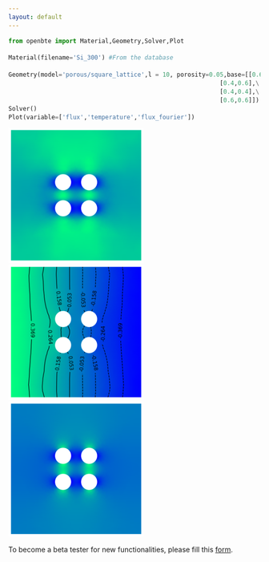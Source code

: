 ```yaml
---
layout: default
---
```



```python
from openbte import Material,Geometry,Solver,Plot

Material(filename='Si_300') #From the database

Geometry(model='porous/square_lattice',l = 10, porosity=0.05,base=[[0.6,0.4],\
                                              			   [0.4,0.6],\
                                            			   [0.4,0.4],\
                                             			   [0.6,0.6]])
Solver()
Plot(variable=['flux','temperature','flux_fourier'])
```

![ggg](flux.png)
![ggg](temp.png)
![ggg](ff.png)

To become a beta tester for new functionalities, please fill this [form](https://forms.gle/cJBE4Jjqkrh8djJX8).
